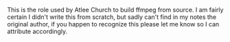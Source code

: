 This is the role used by Atlee Church to build ffmpeg from source.  I am fairly certain I didn't write this from scratch, but sadly can't find in my notes the original author, if you happen to recognize this please let me know so I can attribute accordingly.
